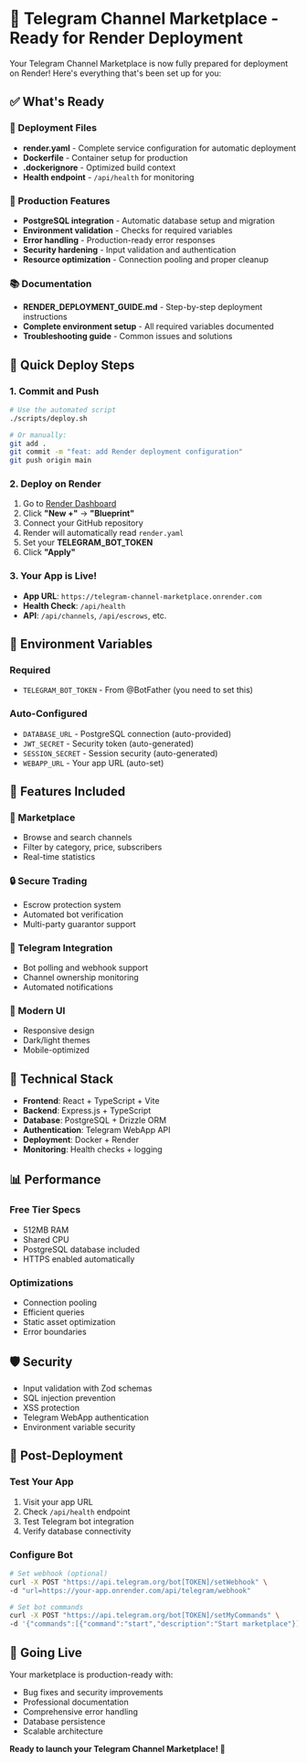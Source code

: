 # 🚀 Telegram Channel Marketplace - Ready for Render Deployment

Your Telegram Channel Marketplace is now fully prepared for deployment on Render! Here's everything that's been set up for you:

## ✅ What's Ready

### 📁 Deployment Files
- **render.yaml** - Complete service configuration for automatic deployment
- **Dockerfile** - Container setup for production
- **.dockerignore** - Optimized build context
- **Health endpoint** - `/api/health` for monitoring

### 🔧 Production Features
- **PostgreSQL integration** - Automatic database setup and migration
- **Environment validation** - Checks for required variables
- **Error handling** - Production-ready error responses
- **Security hardening** - Input validation and authentication
- **Resource optimization** - Connection pooling and proper cleanup

### 📚 Documentation
- **RENDER_DEPLOYMENT_GUIDE.md** - Step-by-step deployment instructions
- **Complete environment setup** - All required variables documented
- **Troubleshooting guide** - Common issues and solutions

## 🎯 Quick Deploy Steps

### 1. Commit and Push
```bash
# Use the automated script
./scripts/deploy.sh

# Or manually:
git add .
git commit -m "feat: add Render deployment configuration"
git push origin main
```

### 2. Deploy on Render
1. Go to [Render Dashboard](https://dashboard.render.com/)
2. Click **"New +"** → **"Blueprint"**
3. Connect your GitHub repository
4. Render will automatically read `render.yaml`
5. Set your **TELEGRAM_BOT_TOKEN**
6. Click **"Apply"**

### 3. Your App is Live!
- **App URL**: `https://telegram-channel-marketplace.onrender.com`
- **Health Check**: `/api/health`
- **API**: `/api/channels`, `/api/escrows`, etc.

## 🔐 Environment Variables

### Required
- `TELEGRAM_BOT_TOKEN` - From @BotFather (you need to set this)

### Auto-Configured
- `DATABASE_URL` - PostgreSQL connection (auto-provided)
- `JWT_SECRET` - Security token (auto-generated)
- `SESSION_SECRET` - Session security (auto-generated)
- `WEBAPP_URL` - Your app URL (auto-set)

## 🎉 Features Included

### 🏪 Marketplace
- Browse and search channels
- Filter by category, price, subscribers
- Real-time statistics

### 🔒 Secure Trading
- Escrow protection system
- Automated bot verification
- Multi-party guarantor support

### 🤖 Telegram Integration
- Bot polling and webhook support
- Channel ownership monitoring
- Automated notifications

### 📱 Modern UI
- Responsive design
- Dark/light themes
- Mobile-optimized

## 🔧 Technical Stack

- **Frontend**: React + TypeScript + Vite
- **Backend**: Express.js + TypeScript
- **Database**: PostgreSQL + Drizzle ORM
- **Authentication**: Telegram WebApp API
- **Deployment**: Docker + Render
- **Monitoring**: Health checks + logging

## 📊 Performance

### Free Tier Specs
- 512MB RAM
- Shared CPU
- PostgreSQL database included
- HTTPS enabled automatically

### Optimizations
- Connection pooling
- Efficient queries
- Static asset optimization
- Error boundaries

## 🛡️ Security

- Input validation with Zod schemas
- SQL injection prevention
- XSS protection
- Telegram WebApp authentication
- Environment variable security

## 🎯 Post-Deployment

### Test Your App
1. Visit your app URL
2. Check `/api/health` endpoint
3. Test Telegram bot integration
4. Verify database connectivity

### Configure Bot
```bash
# Set webhook (optional)
curl -X POST "https://api.telegram.org/bot[TOKEN]/setWebhook" \
-d "url=https://your-app.onrender.com/api/telegram/webhook"

# Set bot commands
curl -X POST "https://api.telegram.org/bot[TOKEN]/setMyCommands" \
-d '{"commands":[{"command":"start","description":"Start marketplace"}]}'
```

## 🚀 Going Live

Your marketplace is production-ready with:
- Bug fixes and security improvements
- Professional documentation
- Comprehensive error handling
- Database persistence
- Scalable architecture

**Ready to launch your Telegram Channel Marketplace! 🎉**